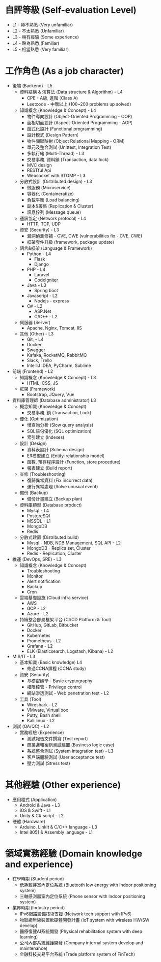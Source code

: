 # 自評等級 (Self-evaluation Level)
- L1 - 極不熟悉 (Very unfamiliar)
- L2 - 不太熟悉 (Unfamiliar)
- L3 - 稍有經驗 (Some experience)
- L4 - 略為熟悉 (Familiar)
- L5 - 相當熟悉 (Very familiar)

# 工作角色 (As a job character)
- 後端 (Backend) - L5
  - 資料結構 & 演算法 (Data structure & Algorithm) - L4
    - CPE - A級, 進階 (Class A)
    - Leetcode - 中階以上 (100~200 problems up solved)
  - 知識概念 (Knowledge & Concept) - L4
    - 物件導向設計 (Object-Oriented Programming - OOP)
    - 面相切面設計 (Aspect-Oriented Programming - AOP)
    - 函式化設計 (Functional programming)
    - 設計模式 (Design Pattern)
    - 物件關聯映射 (Object Relational Mapping - ORM)
    - 單元及整合測試 (Unittest, Integration Test)
    - 多執行緒 (Multi-Thread) - L3
    - 交易事務, 資料鎖 (Transaction, data lock)
    - MVC design
    - RESTful Api
    - Websocket with STOMP - L3
  - 分散式設計 (Distributed design) - L3
    - 微服務 (Microservice)
    - 容器化 (Containeratize)
    - 負載平衡 (Load balancing)
    - 副本&叢集 (Replication & Cluster)
    - 訊息佇列 (Message queue)
  - 通訊協定 (Network protocol) - L4
    - HTTP, TCP, UDP
  - 資安 (Security) - L3
    - 漏洞偵測修補 - CVE, CWE (vulnerabilities fix - CVE, CWE)
    - 框架套件升級 (framework, package update)
  - 語言&框架 (Language & Framework)
    - Python - L4
      - Flask
      - Django
    - PHP - L4
      - Laravel
      - CodeIgniter
    - Java - L3
      - Spring boot
    - Javascript - L2
      - Nodejs - express
    - C# - L2
      - ASP.Net
      - C/C++ -  L2
  - 伺服器 (Server)
    - Apache, Nginx, Tomcat, IIS
  - 其他 (Other) - L3
    - Git,  - L4
    - Docker
    - Swagger
    - Kafaka, RocketMQ, RabbitMQ
    - Slack, Trello
    - IntelliJ IDEA, PyCharm, Sublime
- 前端 (Frontend) - L2
  - 知識概念 (Knowledge & Concept) - L3
     - HTML, CSS, JS
  - 框架 (Framework)
     - Bootstrap, JQuery, Vue
- 資料庫管理師 (Database administrator) L3
  - 概念知識 (Knowledge & Concept)
     - 交易事務, 鎖 (Transaction, Lock)
  - 優化 (Optimization)
     - 慢查詢分析 (Slow query analysis)
     - SQL語句優化 (SQL optimization)
     - 索引建立 (Indexes)
  - 設計 (Design)
     - 資料表設計 (Schema design)
     - ER模型建立 (Entity-relationship model)
     - 函數, 預存程序設計 (Function, store procedure)
     - 報表建立 (Build report)
  - 查修 (Troubleshooting)
     - 復歸異常資料 (Fix incorrect data)
     - 運行異常處理 (Solve unusual event)
  - 備份 (Backup)
     - 備份計畫建立 (Backup plan)
  - 資料庫類型 (Database product)
    - Mysql - L4
    - PostgreSQl
    - MSSQL - L1
    - MongoDB
    - Redis
  - 分散式建置 (Distributed build) 
    - Mysql - NDB, NDB Management, SQL API - L2
    - MongoDB - Replica set, Cluster
    - Redis - Replication, Cluster
- 維運 (DevOps, SRE) - L3
  - 知識概念 (Knowledge & Concept)
    - Troubleshooting
    - Monitor
    - Alert notification
    - Backup
    - Cron
  - 雲端基礎設施 (Cloud infra service)
    - AWS
    - GCP - L2
    - Azure - L2
  - 持續整合部屬框架平台 (CI/CD Platform & Tool)
    - GitHub, GitLab, Bitbucket
    - Docker
    - Kubernetes
    - Prometheus - L2
    - Grafana - L2
    - ELK (Elasticsearch, Logstash, Kibana)  - L2
- MIS/IT - L3
  - 基本知識 (Basic knowledge) L4
    - 修過CCNA課程 (CCNA study)
  - 資安 (Security)
    - 基礎密碼學 - Basic cryptography
    - 權限控管 - Privilege control
    - 網站滲透測試 - Web penetration test - L2
  - 工具 (Tool)
    - Wireshark - L2
    - VMware, Virtual box
    - Putty, Bash shell
    - Kali linux - L2
- 測試 (QA/QC) - L2
  - 實務經驗 (Experience)
    - 測試報告文件撰寫 (Test report)
    - 商業邏輯案例測試建置 (Business logic case)
    - 系統整合測試 (System integration test) - L3
    - 客戶端體驗測試 (User acceptance test)
    - 壓力測試 (Stress test)

# 其他經驗 (Other experience)
- 應用程式 (Application)
  - Android & Java - L3
  - iOS & Swift - L1
  - Unity & C# script - L2
- 硬體 (Hardware)
  - Arduino, LinkIt & C/C++ language - L3
  - Intel 8051 & Assembly language - L1
		
# 領域實務經驗 (Domain knowledge and experience)
- 在學時期 (Student period)
  - 低耗藍芽室內定位系統 (Bluetooth low energy with Indoor positioning system)
  - 三軸感測器室內定位系統 (Phone sensor with Indoor positioning system)
- 業界時期 (Industry period)
  - IPv6網路設備技術支援 (Network tech support with IPv6)
  - 物聯網無線裝置軟硬體開發計畫 (IoT system with wireless HW/SW develop)
  - 醫療復健AI系統開發 (Physical rehabilitation system with deep learning)
  - 公司內部系統維護開發 (Company internal system develop and maintenance)
  - 金融科技交易平台系統 (Trade platform system of FinTech)
